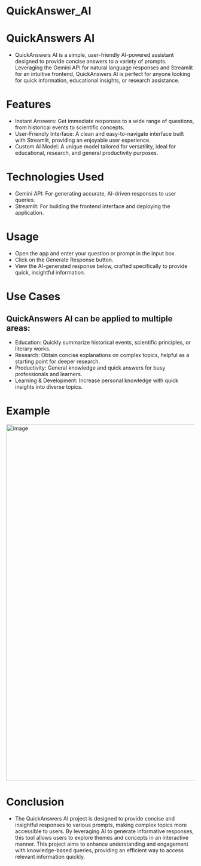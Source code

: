 # QuickAnswer_AI
# QuickAnswers AI
- QuickAnswers AI is a simple, user-friendly AI-powered assistant designed to provide concise answers to a variety of prompts. Leveraging the Gemini API for natural language responses and Streamlit for an intuitive frontend, QuickAnswers AI is perfect for anyone looking for quick information, educational insights, or research assistance.

# Features
- Instant Answers: Get immediate responses to a wide range of questions, from historical events to scientific concepts.
- User-Friendly Interface: A clean and easy-to-navigate interface built with Streamlit, providing an enjoyable user experience.
- Custom AI Model: A unique model tailored for versatility, ideal for educational, research, and general productivity purposes.
# Technologies Used
- Gemini API: For generating accurate, AI-driven responses to user queries.
- Streamlit: For building the frontend interface and deploying the application.

# Usage
- Open the app and enter your question or prompt in the input box.
- Click on the Generate Response button.
- View the AI-generated response below, crafted specifically to provide quick, insightful information.
# Use Cases
## QuickAnswers AI can be applied to multiple areas:

- Education: Quickly summarize historical events, scientific principles, or literary works.
- Research: Obtain concise explanations on complex topics, helpful as a starting point for deeper research.
- Productivity: General knowledge and quick answers for busy professionals and learners.
- Learning & Development: Increase personal knowledge with quick insights into diverse topics.
# Example 
<img width="954" alt="image" src="https://github.com/user-attachments/assets/8ad5ec00-99bd-4d1b-86d4-8fdee6bc2e04">

# Conclusion
- The QuickAnswers AI project is designed to provide concise and insightful responses to various prompts, making complex topics more accessible to users. By leveraging AI to generate informative responses, this tool allows users to explore themes and concepts in an interactive manner. This project aims to enhance understanding and engagement with knowledge-based queries, providing an efficient way to access relevant information quickly.
